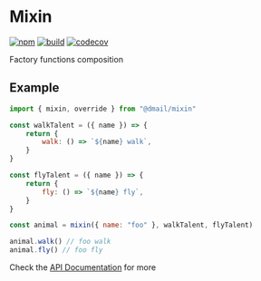 # Mixin

[![npm](https://badge.fury.io/js/%40dmail%2Fmixin.svg)](https://badge.fury.io/js/%40dmail%2Fmixin)
[![build](https://travis-ci.org/dmail/mixin.svg?branch=master)](http://travis-ci.org/dmail/mixin)
[![codecov](https://codecov.io/gh/dmail/mixin/branch/master/graph/badge.svg)](https://codecov.io/gh/dmail/mixin)

Factory functions composition

## Example

```javascript
import { mixin, override } from "@dmail/mixin"

const walkTalent = ({ name }) => {
	return {
		walk: () => `${name} walk`,
	}
}

const flyTalent = ({ name }) => {
	return {
		fly: () => `${name} fly`,
	}
}

const animal = mixin({ name: "foo" }, walkTalent, flyTalent)

animal.walk() // foo walk
animal.fly() // foo fly
```

Check the [API Documentation](./docs/api.md) for more
